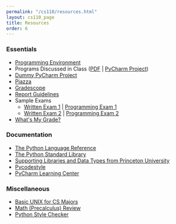 ```yaml
---
permalink: "/cs110/resources.html"
layout: cs110_page
title: Resources
order: 6
---
```


### Essentials

- [Programming Environment](/public/cs110/ipp_programming_environment_setup.pdf)
- Programs Discussed in Class ([PDF](https://www.cs.umb.edu/~siyer/teaching/ipp.pdf) \| [PyCharm Project](https://www.cs.umb.edu/~siyer/teaching/ipp.zip))
- [Dummy PyCharm Project](https://www.cs.umb.edu/~siyer/teaching/cs110/dummy_project.zip)
- [Piazza](https://piazza.com/umb/fall2022/cs110/home)
- [Gradescope](https://gradescope.com/)
- [Report Guidelines](/public/cs110/cs110_report_guidelines.pdf)
- Sample Exams
  - [Written Exam 1](https://www.cs.umb.edu/~siyer/teaching/cs110/cs110_written_exam1.pdf) \| [Programming Exam 1](https://www.cs.umb.edu/~siyer/teaching/cs110/cs110_programming_exam1.pdf)
  - [Written Exam 2](https://www.cs.umb.edu/~siyer/teaching/cs110/cs110_written_exam2.pdf) \| [Programming Exam 2](https://www.cs.umb.edu/~siyer/teaching/cs110/cs110_programming_exam2.pdf)
- [What's My Grade?](https://www.cs.umb.edu/~siyer/teaching/what_is_my_grade.html)

### Documentation

- [The Python Language Reference](https://docs.python.org/3/reference/index.html)
- [The Python Standard Library](https://docs.python.org/3/library/index.html)
- [Supporting Libraries and Data Types from Princeton University](https://www.cs.umb.edu/~siyer/teaching/stdlib-python.pdf)
- [Pycodestyle](https://pycodestyle.readthedocs.io/en/latest/)
- [PyCharm Learning Center](https://www.jetbrains.com/pycharm/learning-center/)

### Miscellaneous

- [Basic UNIX for CS Majors](http://www.cs.umb.edu/~ghoffman/linux/unix_cs_students.html)
- [Math (Precalculus) Review](https://www.khanacademy.org/math/precalculus)
- [Python Style Checker](http://pep8online.com/)
